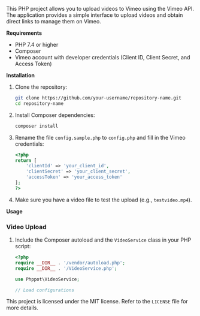 This PHP project allows you to upload videos to Vimeo using the Vimeo API. The application provides a simple interface to upload videos and obtain direct links to manage them on Vimeo.

**Requirements**
- PHP 7.4 or higher
- Composer
- Vimeo account with developer credentials (Client ID, Client Secret, and Access Token)

**Installation**

1. Clone the repository:
   ```sh
   git clone https://github.com/your-username/repository-name.git
   cd repository-name
   ```

2. Install Composer dependencies:
   ```sh
   composer install
   ```

3. Rename the file `config.sample.php` to `config.php` and fill in the Vimeo credentials:
   ```php
   <?php
   return [
       'clientId' => 'your_client_id',
       'clientSecret' => 'your_client_secret',
       'accessToken' => 'your_access_token'
   ];
   ?>
   ```

4. Make sure you have a video file to test the upload (e.g., `testvideo.mp4`).

**Usage**

### Video Upload
1. Include the Composer autoload and the `VideoService` class in your PHP script:
   ```php
   <?php
   require __DIR__ . '/vendor/autoload.php';
   require __DIR__ . '/VideoService.php';

   use Phppot\VideoService;

   // Load configurations
This project is licensed under the MIT license. Refer to the `LICENSE` file for more details.
